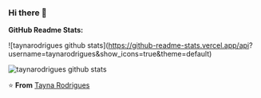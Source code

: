 ### Hi there 👋

<!--
**taynarodrigues/taynarodrigues** is a ✨ _special_ ✨ repository because its `README.md` (this file) appears on your GitHub profile.

Here are some ideas to get you started:

- 🔭 I’m currently working on ...
- 🌱 I’m currently learning ...
- 👯 I’m looking to collaborate on ...
- 🤔 I’m looking for help with ...
- 💬 Ask me about ...
- 📫 How to reach me: ...
- 😄 Pronouns: ...
- ⚡ Fun fact: ...
-->
**GitHub Readme Stats:**  

![taynarodrigues github stats](https://github-readme-stats.vercel.app/api?
username=taynarodrigues&show_icons=true&theme=default)

![taynarodrigues github stats](https://github-readme-stats.vercel.app/api/top-langs/?username=taynarodrigues&layout=compact)

:star: **From** [Tayna Rodrigues](https://github.com/taynarodrigues)
